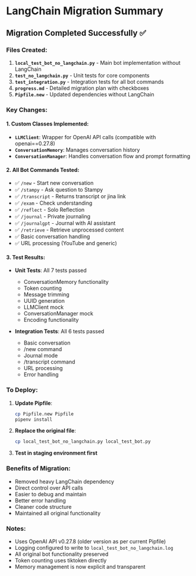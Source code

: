 # LangChain Migration Summary

## Migration Completed Successfully ✅

### Files Created:
1. **`local_test_bot_no_langchain.py`** - Main bot implementation without LangChain
2. **`test_no_langchain.py`** - Unit tests for core components
3. **`test_integration.py`** - Integration tests for all bot commands
4. **`progress.md`** - Detailed migration plan with checkboxes
5. **`Pipfile.new`** - Updated dependencies without LangChain

### Key Changes:

#### 1. Custom Classes Implemented:
- **`LLMClient`**: Wrapper for OpenAI API calls (compatible with openai==0.27.8)
- **`ConversationMemory`**: Manages conversation history
- **`ConversationManager`**: Handles conversation flow and prompt formatting

#### 2. All Bot Commands Tested:
- ✅ `/new` - Start new conversation
- ✅ `/stampy` - Ask question to Stampy
- ✅ `/transcript` - Returns transcript or jina link
- ✅ `/exam` - Check understanding
- ✅ `/reflect` - Solo Reflection
- ✅ `/journal` - Private journaling
- ✅ `/journalgpt` - Journal with AI assistant
- ✅ `/retrieve` - Retrieve unprocessed content
- ✅ Basic conversation handling
- ✅ URL processing (YouTube and generic)

#### 3. Test Results:
- **Unit Tests**: All 7 tests passed
  - ConversationMemory functionality
  - Token counting
  - Message trimming
  - UUID generation
  - LLMClient mock
  - ConversationManager mock
  - Encoding functionality

- **Integration Tests**: All 6 tests passed
  - Basic conversation
  - /new command
  - Journal mode
  - /transcript command
  - URL processing
  - Error handling

### To Deploy:

1. **Update Pipfile**:
   ```bash
   cp Pipfile.new Pipfile
   pipenv install
   ```

2. **Replace the original file**:
   ```bash
   cp local_test_bot_no_langchain.py local_test_bot.py
   ```

3. **Test in staging environment first**

### Benefits of Migration:
- Removed heavy LangChain dependency
- Direct control over API calls
- Easier to debug and maintain
- Better error handling
- Cleaner code structure
- Maintained all original functionality

### Notes:
- Uses OpenAI API v0.27.8 (older version as per current Pipfile)
- Logging configured to write to `local_test_bot_no_langchain.log`
- All original bot functionality preserved
- Token counting uses tiktoken directly
- Memory management is now explicit and transparent